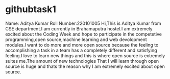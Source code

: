 # githubtask1
Name: Aditya Kumar
Roll Number:220101005
Hi,This is Aditya Kumar from CSE department.I am currently in Brahamaputra hostel.I am extremely excited about the Coding Week and hope to participate in the competetive programming,open source,machine learning and web devolopment modules.I want to do more and more open source because the feeling to accomplishing a task in a team has a completely different and satisfying feeling.I love to learn new things and this is where open source is extremely suites me.The amount of new technologies That I will learn through open source is huge and thats the reason why I am extremely excited about open source.